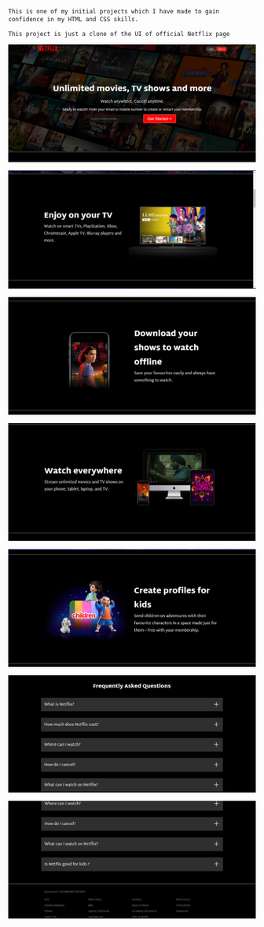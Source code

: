 ```
This is one of my initial projects which I have made to gain confidence in my HTML and CSS skills.
```

```
This project is just a clone of the UI of official Netflix page 
```

![alt text](image.png)

![alt text](image-1.png)

![alt text](image-2.png)

![alt text](image-3.png)

![alt text](image-4.png)

![alt text](image-5.png)

![alt text](image-6.png)